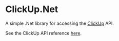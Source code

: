 # ClickUp.Net
A simple .Net library for accessing the [ClickUp](https://www.clickup.com/) API.

See the ClickUp API reference [here](https://clickup.com/api/).
